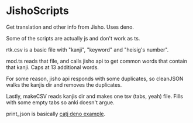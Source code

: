 # JishoScripts

Get translation and other info from Jisho. Uses deno.

Some of the scripts are actually js and don't work as ts.

rtk.csv is a basic file with "kanji", "keyword" and "heisig's number".

mod.ts reads that file, and calls jisho api to get common words that contain that kanji. Caps at 13 additional words.

For some reason, jisho api responds with some duplicates, so cleanJSON walks the kanjis dir and removes the duplicates.

Lastly, makeCSV reads kanjis dir and makes one tsv (tabs, yeah) file. Fills with some empty tabs so anki doesn't argue.

print_json is basically
[catj deno example](https://deno.land/std@0.95.0/examples/catj.ts).
